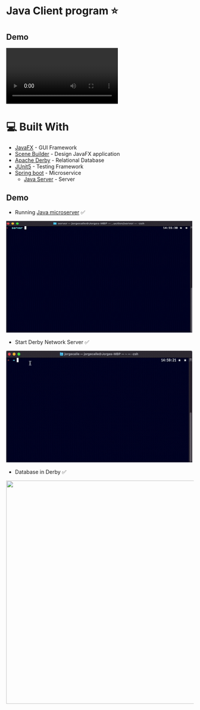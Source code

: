 # Java Client program ⭐️
## Demo
<video src='https://user-images.githubusercontent.com/57515225/156465227-16ad8c74-81f3-4e0b-8fd5-3265225292bf.mp4'></video>

# 💻 Built With

* [JavaFX](https://openjfx.io) - GUI Framework
* [Scene Builder](https://gluonhq.com/products/scene-builder/) - Design JavaFX application
* [Apache Derby](https://db.apache.org/derby/) - Relational Database
* [JUnit5](https://junit.org/junit5/docs/current/user-guide/) - Testing Framework
* [Spring boot](https://spring.io/projects/spring-boot) - Microservice
  * [Java Server](https://github.com/jlcalleu18/GameServer) - Server

## Demo 
* Running [Java microserver](https://github.com/jlcalleu18/GameServer) ✅
 <img src="readmeFiles/javaServer.gif" width="500" height="300"> 
 
* Start Derby Network Server ✅
 <img src="readmeFiles/startDerby.gif" width="500" height="300">
 
* Database in Derby ✅
 <img src="readmeFiles/derby.gif" width="600" height="600">

